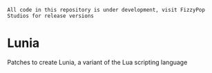 ```
All code in this repository is under development, visit FizzyPop Studios for release versions
```

# Lunia
Patches to create Lunia, a variant of the Lua scripting language
